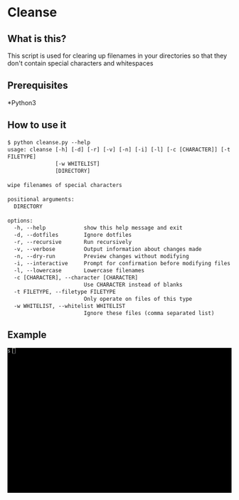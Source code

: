 # Cleanse

## What is this?
This script is used for clearing up filenames in your directories so that they don't contain special characters and whitespaces

## Prerequisites
*Python3

## How to use it
```
$ python cleanse.py --help
usage: cleanse [-h] [-d] [-r] [-v] [-n] [-i] [-l] [-c [CHARACTER]] [-t FILETYPE]
               [-w WHITELIST]
               [DIRECTORY]

wipe filenames of special characters

positional arguments:
  DIRECTORY

options:
  -h, --help            show this help message and exit
  -d, --dotfiles        Ignore dotfiles
  -r, --recursive       Run recursively
  -v, --verbose         Output information about changes made
  -n, --dry-run         Preview changes without modifying
  -i, --interactive     Prompt for confirmation before modifying files
  -l, --lowercase       Lowercase filenames
  -c [CHARACTER], --character [CHARACTER]
                        Use CHARACTER instead of blanks
  -t FILETYPE, --filetype FILETYPE
                        Only operate on files of this type
  -w WHITELIST, --whitelist WHITELIST
                        Ignore these files (comma separated list)

```

## Example
![screen-gif](./example_usage.gif)

